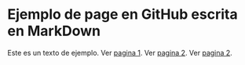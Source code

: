 # Ejemplo de page en GitHub escrita en MarkDown
Este es un texto de ejemplo.
Ver [pagina 1](/index.md/).
Ver [pagina 2](/segundo.md/).
Ver [pagina 2](/tercer.md/).

